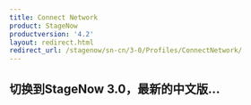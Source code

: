 ```yaml
---
title: Connect Network
product: StageNow
productversion: '4.2'
layout: redirect.html
redirect_url: /stagenow/sn-cn/3-0/Profiles/ConnectNetwork/
---
```


## 切换到StageNow 3.0，最新的中文版...
